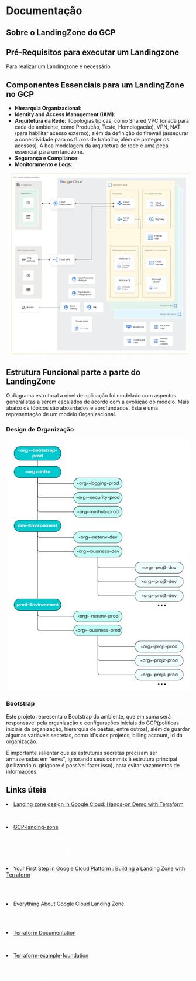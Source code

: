 # Documentação

## Sobre o LandingZone do GCP

## Pré-Requisitos para executar um Landingzone

Para realizar um Landingzone é necessário 

## Componentes Essenciais para um LandingZone no GCP

- <b>Hierarquia Organizacional</b>: 
- <b>Identity and Access Management (IAM)</b>:
- <b>Arquitetura da Rede</b>: Topologias típicas, como Shared VPC (criada para cada de ambiente, como Produção, Teste, Homologação), VPN, NAT (para habilitar acesso externo), além da definição do firewall (assegurar a conectividade para os fluxos de trabalho, além de proteger os acessos). A boa modelagem da arquitetura de rede é uma peça essencial para um landzone.
- <b>Segurança e Compliance</b>:
- <b>Monitoramento e Logs</b>:


<div style="text-align: center;  ">
  <img src="../images/estrutura_landingzone_gcp.webp" alt="Texto Alternativo" width="500">
</div>

## Estrutura Funcional parte a parte do LandingZone

O diagrama estrutural a nível de aplicação foi modelado com aspectos generalistas a serem escalados de acordo com a evolução do modelo. Mais abaixo os tópicos são aboardados e aprofundados. Esta é uma representação de um modelo Organizacional.

### Design de Organização

<div style="text-align: center;  ">
  <img src="../images/diagramaParasolucagenerica.png" alt="Texto Alternativo" width="500">
</div>

### Bootstrap

Este projeto representa o Bootstrap do ambiente, que em suma será responsável pela organização e configurações iniciais do GCP(políticas iniciais da organização, hierarquia de pastas, entre outros), além de guardar algumas variáveis secretas, como id's dos projetos, billing account, id da organização.

É importante salientar que as estruturas secretas precisam ser armazenadas em "envs", ignorando seus commits à estrutura principal (utilizando o .gitignore é possível fazer isso), para evitar vazamentos de informações. 





## Links úteis


<la>
    <li><a href="https://medium.com/google-cloud/hands-on-gcp-landing-zone-with-terraform-code-44393a776139">Landing zone design in Google Cloud: Hands-on Demo with Terraform<a>
    <ul style="text-decoration: none; color: white;">Construção de um Landing Zone no GCP utilizando arquitetura modular.</ul></li>
    <li><a href="https://github.com/ollionorg/gcp-landing-zone">GCP-landing-zone<a>
    <ul style="text-decoration: none; color: white;">Repositório com implementação de um landingzone. No atual momento, este repositório não recebeu mais atualizações, são 1 ano e alguns meses sem novas implementações. Necessário realizar testes para verificar possíveis falhas de segurança.</ul></li>
    <li><a href="https://medium.com/google-cloud/your-first-step-in-google-cloud-platform-building-a-landing-zone-with-terraform-d9fe764edbcb">Your First Step in Google Cloud Platform : Building a Landing Zone with Terraform<a>
    <ul style="text-decoration: none; color: white;">Artigo com princípios fundamentais de uma Landzone, voltado para o GCP com Terraform. Mais introdutório.</ul></li>
    <li><a href="https://medium.com/google-cloud/everything-about-google-cloud-landing-zone-19ccd90af844">Everything About Google Cloud Landing Zone <a><ul style="text-decoration: none; color: white;">Artigo com princípios fundamentais de uma Landzone, com conceitos técnicos, voltado para o GCP.</ul></li>
    <li><a href="https://developer.hashicorp.com/terraform/docs">Terraform Documentation<a> <ul style="text-decoration: none; color: white;">Documentação do Terraform.</ul></li>
    <li><a href="https://github.com/terraform-google-modules/terraform-example-foundation">Terraform-example-foundation<a> <ul style="text-decoration: none; color: white;">Exemplo da Google de melhores práticas e performance para um Landingzone.</ul></li>



    
</la>

